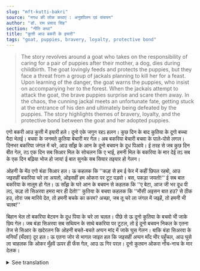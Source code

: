 ```yaml
---
slug: "mft-kutti-bakri"
source: "मगध की लोक कथाएं : अनुशाीलन एवं संचयन"
author: "डॉ. राम प्रसाद सिंह"
section: "नीति कथा"
title: "कुत्ती आउ बकरी के इयारी"
tags: "goat, puppies, bravery, loyalty, protective bond"
---
```

<blockquote>
The story revolves around a goat who takes on the responsibility of caring for a pair of puppies after their mother, a dog, dies during childbirth. The goat lovingly feeds and protects the puppies, but they face a threat from a group of jackals planning to kill her for a feast. Upon learning of the danger, the goat warns the puppies, who insist on accompanying her to the forest. When the jackals attempt to attack the goat, the brave puppies surprise and scare them away. In the chaos, the cunning jackal meets an unfortunate fate, getting stuck at the entrance of his den and ultimately being defeated by the puppies. The story highlights themes of bravery, loyalty, and the protective bond between the goat and her adopted puppies.
</blockquote>

एगो बकरी आउ कुत्ती में इयारी हले। दूनो एके जगुन रहऽ हलन। कुछ दिन के बाद कुतिया के दूगो बच्चा पैदा भेलई। बचवा के जनमते कुतिया बेचारी मर गेल। अब बकरिया बेचारी बचवा के पाले-पोसे लगल। दिनभर बकरिया जंगल में चरे, आउ साँझ के आन के दूनो बचवन के दूध पिआवे। ई तरह से जब कुछ दिन बीत गेल, तऽ एक दिन सब सिआर मिल के सोचलन कि ए भाई, हमनी मिल के बकरिया के मार देई तऽ सब के एक दिन बढ़िया भोज हो जाय! ई बात सुनके सब सियार तइयार हो गेलन।
 
ओहनी के मेंठ एगो बंडा सिआर हल। ऊ कहलक कि ''कल्ह से हम ई फेर में कहीं छिपल रहबो, आउ जइसहीं बकरिया चरे ला अयतो, ओइसहीं हम ओकरा पर टूट पड़वो। बस, पकड़ा जयतो!'' ई सब बात बकरिया के मालूम हो गेल। ऊ साँझ के घरे आन के बचवन से कहलक कि ''ए बेटा, आज जी भर दूध पी लऽ, कल्ह तो सिअरवा हमरा मार ही देतो!'' कुतिया के बचवा कहलक कि ''मौसी अइसन बात हउ? से ठीक हउ, तोरा जब मारिये देत, तो हमनी बचके का करम? अच्छा, जब तू चरे ला जंगल में जइहें, तो हमनी भी चलब!''
 
बिहान भेल तो बकरिया बेटवन के दूध पिया के चरे ला चलल। पीछे से ऊ दूनो कुतिया के बचवो भी जाके छिप गेल। जब बंडा सिअरवा सब सथियन के साथे बकरिया पर टूटल, तो ई दूनो बचवन निकल के एतना तेज से सिआर के खदेरलन कि ओहनी बचते-बचते अप्पन मांद में जाके घुस गेलन। बाकि बंडा सिअरवा के मनियाँ (मँदवा) दूर हल। ऊ एतना जोर से भागल जाइत हल कि जइसहीं अप्पन माँद भीर पहुँचल, आउ घुसे ला चाहलक कि ओकर मुँहवें ऊपर ही फँस गेल, आउ ऊ गिर परल। दूनो कुतवन ओकरा नोंच-नाच के मार देलक।

<details>
<summary>See translation</summary>

Once upon a time, there was a goat and a dog that lived together. After some time, the dog gave birth to two puppies. Unfortunately, the poor dog died during childbirth. Now, the poor goat started taking care of the puppies. She would graze in the forest all day and in the evening, she would bring back food for the two puppies to drink milk. As days passed in this manner, one day all the jackals gathered and thought, “Hey friends, if we unite and kill the goat, we will all have a grand feast!” Upon hearing this, all the jackals got ready.

Among them, there was a cunning jackal. He said, “From tomorrow, I will hide somewhere, and as soon as the goat comes to graze, I will pounce on her. We will catch her for sure!” The goat learned about all this. That evening, she told her puppies, “Dear ones, drink as much milk as you want today because tomorrow the jackals will surely kill me!” The puppy replied, “Aunt, is that really true? If they are going to kill you, what will happen to us? Well, when you go to graze in the forest, we will also come along!”

In the morning, the goat drank milk with her puppies and went out to graze. Following her, the two puppies also hid nearby. When the cunning jackals attacked the goat, the two puppies jumped out and frightened them so much that the jackals barely managed to escape back to their den. The cunning jackal was far away. He was running so fast that as soon as he reached his den and tried to enter, his head got stuck at the entrance, and he fell down. The two puppies then attacked him and killed him.
</details>